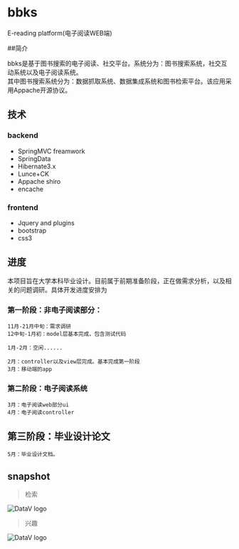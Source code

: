 bbks
====

E-reading platform(电子阅读WEB端)		

##简介		

bbks是基于图书搜索的电子阅读、社交平台。系统分为：图书搜索系统，社交互动系统以及电子阅读系统。		
其中图书搜索系统分为：数据抓取系统、数据集成系统和图书检索平台。该应用采用Appache开源协议。

##	技术	

###	backend	
			
*	SpringMVC freamwork
* 	SpringData
* 	Hibernate3.x
*	Lunce+CK
*	Appache shiro
* 	encache		


###	frontend
*	Jquery and plugins
*	bootstrap
*	css3		
	
##	进度		
本项目旨在大学本科毕业设计。目前属于前期准备阶段，正在做需求分析，以及相关的问题调研。具体开发进度安排为		

###	第一阶段：非电子阅读部分：		
	
	11月-21月中旬：需求调研
	12中旬-1月初：model层基本完成，包含测试代码		
			
	1月-2月：空闲......		
		
	2月：controller以及view层完成。基本完成第一阶段
	3月：移动端的app		
	
###	第二阶段：电子阅读系统		

	3月：电子阅读web部分ui
	4月：电子阅读controller

##	第三阶段：毕业设计论文		
		
	5月：毕业设计文档。

##	snapshot
	
> 检索

![DataV logo](https://raw.github.com/cncduLee/bbks/master/doc/1.png)

> 兴趣

![DataV logo](https://raw.github.com/cncduLee/bbks/master/doc/2.png)
		
	
		











